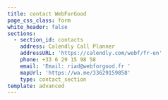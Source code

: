 ```yaml
---
title: contact WebForGood
page_css_class: form
white_header: false
sections:
  - section_id: contacts
    address: Calendly Call Planner
    addressURL: 'https://calendly.com/webf/fr-en'
    phone: +33 6 29 15 98 58
    email: 'Email: riad@webforgood.fr '
    mapUrl: 'https://wa.me/33629159858'
    type: contact_section
template: advanced
---
```

